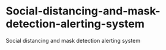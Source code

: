 # Social-distancing-and-mask-detection-alerting-system
Social distancing and mask detection alerting system
